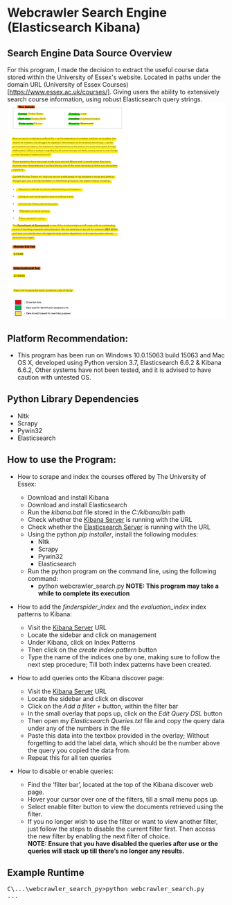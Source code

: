 # Webcrawler Search Engine (Elasticsearch Kibana)

## Search Engine Data Source Overview
For this program, I made the decision to extract the useful course data stored within the University of Essex's website. Located in paths under the domain URL (University of Essex Courses)[https://www.essex.ac.uk/courses/]. Giving users the ability to extensively search course information, using robust Elasticsearch query strings.
![data_overview](/Images/data_overview.png)

## Platform Recommendation:
* This program has been run on Windows 10.0.15063 build 15063 and Mac OS X, developed using Python version 3.7, Elasticsearch 6.6.2 & Kibana 6.6.2, Other systems have not been tested, and it is advised to have caution with untested OS.

## Python Library Dependencies 
* Nltk 
* Scrapy
* Pywin32
* Elasticsearch

## How to use the Program:
* How to scrape and index the courses offered by The University of Essex: 
  * Download and install Kibana 
  * Download and install Elasticsearch  
  * Run the *kibana.bat* file stored in the *C:/kibana/bin* path 
  * Check whether the [Kibana Server](http://localhost:5601) is running with the URL
  * Check whether the [Elasticsearch Server](http://localhost:9200) is running with the URL 
  * Using the python *pip installer*, install the following modules: 
    * Nltk 
    * Scrapy 
    * Pywin32 
    * Elasticsearch 
  * Run the python program on the command line, using the following command: 
    * python webcrawler_search.py 
    **NOTE: This program may take a while to complete its execution**

* How to add the *finderspider_index* and the *evaluation_index* index patterns to Kibana: 
  * Visit the [Kibana Server](http://localhost:5601) URL
  * Locate the sidebar and click on management  
  * Under Kibana, click on Index Patterns  
  * Then click on the *create index pattern* button  
  * Type the name of the indices one by one, making sure to follow the next step procedure; Till both index patterns have been created. 
  
* How to add queries onto the Kibana discover page:  
  * Visit the [Kibana Server](http://localhost:5601) URL
  * Locate the sidebar and click on discover 
  * Click on the *Add a filter +* button, within the filter bar 
  * In the small overlay that pops up, click on the *Edit Query DSL* button 
  * Then open my *Elasticsearch Queries.txt* file and copy the query data under any of the numbers in the file  
  * Paste this data into the textbox provided in the overlay; Without forgetting to add the label data, which should be the number above the query you copied the data from.  
  * Repeat this for all ten queries

* How to disable or enable queries:  
  * Find the ‘filter bar’, located at the top of the Kibana discover web page. 
  * Hover your cursor over one of the filters, till a small menu pops up. 
  * Select enable filter button to view the documents retrieved using the filter. 
  * If you no longer wish to use the filter or want to view another filter, just follow the steps to disable the current filter first. Then access the new filter by enabling the next filter of choice.  
  **NOTE: Ensure that you have disabled the queries after use or the queries will stack up till there’s no longer any results.**

## Example Runtime
<pre>
C\...\webcrawler_search_py>python webcrawler_search.py
...
</pre>
